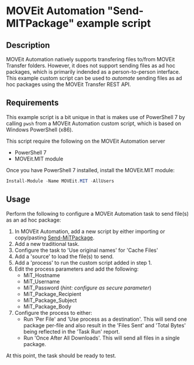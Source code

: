 # MOVEit Automation "Send-MITPackage" example script
## Description
MOVEit Automation natively supports transfering files to/from MOVEit Transfer folders.  However, it does not support sending files as ad hoc packages, which is primarily indended as a person-to-person interface.  This example custom script can be used to _automate_ sending files as ad hoc packages using the MOVEit Transfer REST API.
## Requirements
This example script is a bit unique in that is makes use of PowerShell 7 by calling `pwsh` from a MOVEit Automation custom script, which is based on Windows PowerShell (x86).

This script require the following on the MOVEit Automation server
 - PowerShell 7
 - MOVEit.MIT module

 Once you have PowerShell 7 installed, install the MOVEit.MIT module:
 ```powershell
 Install-Module -Name MOVEit.MIT -AllUsers
 ```
## Usage
Perform the following to configure a MOVEit Automation task to send file(s) as an ad hoc package:

1. In MOVEit Automation, add a new script by either importing or copy/pasting [Send-MiTPackage](Send-MiTPackage.ps1).
2. Add a new traditional task.
3. Configure the task to 'Use original names' for 'Cache Files'
4. Add a 'source' to load the file(s) to send.
5. Add a 'process' to run the custom script added in step 1.
6. Edit the process parameters and add the following:
    * MiT_Hostname
    * MiT_Username
    * MiT_Password (_hint: configure as secure parameter_)
    * MiT_Package_Recipient
    * MiT_Package_Subject
    * MiT_Package_Body
7.  Configure the process to either:
    * Run 'Per File' and 'Use process as a destination'.  This will send one package per-file and also result in the 'Files Sent' and 'Total Bytes' being reflected in the 'Task Run' report.
    * Run 'Once After All Downloads'.  This will send all files in a single package.

At this point, the task should be ready to test.